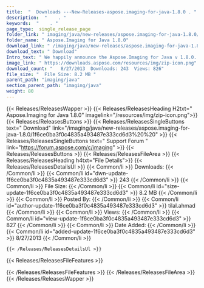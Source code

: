 ```yaml
---
title:  "  Downloads ---New-Releases-aspose.imaging-for-java-1.8.0 . " 
description:  "    . " 
keywords:  "    . " 
page_type:  single_release_page
folder_link: " imaging/java/new-releases/aspose.imaging-for-java-1.8.0/"
folder_name: " Aspose.Imaging for Java 1.8.0"
download_link: " /imaging/java/new-releases/aspose.imaging-for-java-1.8.0/1f6ce0ba3f0c4835a493487e333cd6d3"
download_text: " Download"
Intro_text: " We happily announce the Aspose.Imaging for Java v 1.8.0. This release of Aspose...."
image_link: " https://downloads.aspose.com/resources/img/zip-icon.png"
download_count: "   8/27/2013  Downloads: 243  Views: 826"
file_size: "  File Size: 8.2 MB "
parent_path: "imaging/java"
section_parent_path: "imaging/java"
weight: 80 
---
```


{{< Releases/ReleasesWapper >}}
  {{< Releases/ReleasesHeading H2txt=" Aspose.Imaging for Java 1.8.0" imagelink="/resources/img/zip-icon.png">}}
  {{< Releases/ReleasesButtons >}}
    {{< Releases/ReleasesSingleButtons text=" Download" link="/imaging/java/new-releases/aspose.imaging-for-java-1.8.0/1f6ce0ba3f0c4835a493487e333cd6d3%20%20" >}}
    {{< Releases/ReleasesSingleButtons text=" Support Forum " link="https://forum.aspose.com/c/imaging" >}}
  {{< Releases/ReleasesButtons >}}
  {{< Releases/ReleasesFileArea >}}
    {{< Releases/ReleasesHeading h4txt="File Details">}}
    {{< Releases/ReleasesDetailsUl >}}
            {{< Common/li  >}} Downloads: {{< /Common/li >}} 
      {{< Common/li id="dwn-update-1f6ce0ba3f0c4835a493487e333cd6d3" >}} 243 {{< /Common/li >}} 
      {{< Common/li  >}} File Size: {{< /Common/li >}} 
      {{< Common/li id="size-update-1f6ce0ba3f0c4835a493487e333cd6d3" >}} 8.2 MB {{< /Common/li >}} 
      {{< Common/li  >}} Posted By: {{< /Common/li >}} 
      {{< Common/li id="author-update-1f6ce0ba3f0c4835a493487e333cd6d3" >}} tilal.ahmad {{< /Common/li >}} 
      {{< Common/li  >}} Views: {{< /Common/li >}} 
      {{< Common/li id="view-update-1f6ce0ba3f0c4835a493487e333cd6d3" >}} 827 {{< /Common/li >}} 
      {{< Common/li  >}} Date Added: {{< /Common/li >}} 
      {{< Common/li id="added-update-1f6ce0ba3f0c4835a493487e333cd6d3" >}} 8/27/2013 {{< /Common/li >}} 

    {{< /Releases/ReleasesDetailsUl >}}

  {{< Releases/ReleasesFileFeatures >}}
      
  {{< /Releases/ReleasesFileFeatures >}}
 {{< /Releases/ReleasesFileArea >}}
{{< /Releases/ReleasesWapper >}}



